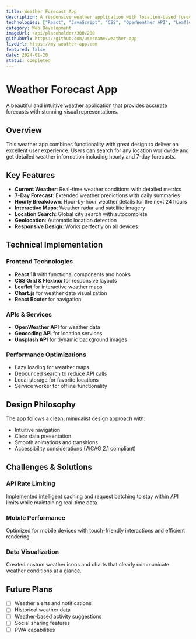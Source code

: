 ```yaml
---
title: Weather Forecast App
description: A responsive weather application with location-based forecasts, interactive maps, and detailed weather analytics.
technologies: ["React", "JavaScript", "CSS", "OpenWeather API", "Leaflet"]
category: Web Development
imageUrl: /api/placeholder/300/200
githubUrl: https://github.com/username/weather-app
liveUrl: https://my-weather-app.com
featured: false
date: 2024-01-20
status: completed
---
```


# Weather Forecast App

A beautiful and intuitive weather application that provides accurate forecasts with stunning visual representations.

## Overview

This weather app combines functionality with great design to deliver an excellent user experience. Users can search for any location worldwide and get detailed weather information including hourly and 7-day forecasts.

## Key Features

- **Current Weather**: Real-time weather conditions with detailed metrics
- **7-Day Forecast**: Extended weather predictions with daily summaries
- **Hourly Breakdown**: Hour-by-hour weather details for the next 24 hours
- **Interactive Maps**: Weather radar and satellite imagery
- **Location Search**: Global city search with autocomplete
- **Geolocation**: Automatic location detection
- **Responsive Design**: Works perfectly on all devices

## Technical Implementation

### Frontend Technologies
- **React 18** with functional components and hooks
- **CSS Grid & Flexbox** for responsive layouts
- **Leaflet** for interactive weather maps
- **Chart.js** for weather data visualization
- **React Router** for navigation

### APIs & Services
- **OpenWeather API** for weather data
- **Geocoding API** for location services
- **Unsplash API** for dynamic background images

### Performance Optimizations
- Lazy loading for weather maps
- Debounced search to reduce API calls
- Local storage for favorite locations
- Service worker for offline functionality

## Design Philosophy

The app follows a clean, minimalist design approach with:
- Intuitive navigation
- Clear data presentation
- Smooth animations and transitions
- Accessibility considerations (WCAG 2.1 compliant)

## Challenges & Solutions

### API Rate Limiting
Implemented intelligent caching and request batching to stay within API limits while maintaining real-time data.

### Mobile Performance
Optimized for mobile devices with touch-friendly interactions and efficient rendering.

### Data Visualization
Created custom weather icons and charts that clearly communicate weather conditions at a glance.

## Future Plans

- [ ] Weather alerts and notifications
- [ ] Historical weather data
- [ ] Weather-based activity suggestions
- [ ] Social sharing features
- [ ] PWA capabilities